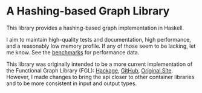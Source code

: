 A Hashing-based Graph Library
=============================

This library provides a hashing-based graph implementation in Haskell.

I aim to maintain high-quality tests and documentation, high performance,
and a reasonably low memory profile. If any of those seem to be lacking, let me
know. See the
[benchmarks](https://github.com/patrickdoc/hash-graph/blob/master/benchmarks/benchmarks.md)
for performance data.

This library was originally intended to be a more current implementation of
the Functional Graph Library (FGL):
[Hackage](https://hackage.haskell.org/package/fgl),
[GitHub](https://github.com/haskell/fgl),
[Original Site](http://web.engr.oregonstate.edu/~erwig/fgl/haskell/).
However, I made changes to bring the api closer to other container libraries
and to be more consistent in input and output types.
